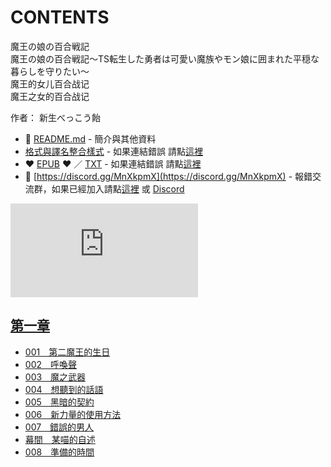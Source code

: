 # CONTENTS

魔王の娘の百合戦記  
魔王の娘の百合戦記〜TS転生した勇者は可愛い魔族やモン娘に囲まれた平穏な暮らしを守りたい～  
魔王的女儿百合战记  
魔王之女的百合战记  

作者： 新生べっこう飴  



- :closed_book: [README.md](README.md) - 簡介與其他資料
- [格式與譯名整合樣式](https://github.com/bluelovers/node-novel/blob/master/lib/locales/%E9%AD%94%E7%8E%8B%E3%81%AE%E5%A8%98%E3%81%AE%E7%99%BE%E5%90%88%E6%88%A6%E8%A8%98.ts) - 如果連結錯誤 請點[這裡](https://github.com/bluelovers/node-novel/blob/master/lib/locales/)
-  :heart: [EPUB](https://gitlab.com/demonovel/epub-txt/blob/master/girl/%E9%AD%94%E7%8E%8B%E3%81%AE%E5%A8%98%E3%81%AE%E7%99%BE%E5%90%88%E6%88%A6%E8%A8%98.epub) :heart:  ／ [TXT](https://gitlab.com/demonovel/epub-txt/blob/master/girl/out/%E9%AD%94%E7%8E%8B%E3%81%AE%E5%A8%98%E3%81%AE%E7%99%BE%E5%90%88%E6%88%A6%E8%A8%98.out.txt) - 如果連結錯誤 請點[這裡](https://gitlab.com/demonovel/epub-txt/blob/master/girl/)
- :mega: [https://discord.gg/MnXkpmX](https://discord.gg/MnXkpmX) - 報錯交流群，如果已經加入請點[這裡](https://discordapp.com/channels/467794087769014273/467794088285175809) 或 [Discord](https://discordapp.com/channels/@me)


![導航目錄](https://chart.apis.google.com/chart?cht=qr&chs=150x150&chl=https://gitlab.com/novel-group/txt-source/blob/master/girl/魔王の娘の百合戦記/導航目錄.md "導航目錄")




## [第一章](00000_%E7%AC%AC%E4%B8%80%E7%AB%A0)

- [001　第二魔王的生日](00000_%E7%AC%AC%E4%B8%80%E7%AB%A0/00010_001%E3%80%80%E7%AC%AC%E4%BA%8C%E9%AD%94%E7%8E%8B%E7%9A%84%E7%94%9F%E6%97%A5.txt)
- [002　呼喚聲](00000_%E7%AC%AC%E4%B8%80%E7%AB%A0/00020_002%E3%80%80%E5%91%BC%E5%96%9A%E8%81%B2.txt)
- [003　魔之武器](00000_%E7%AC%AC%E4%B8%80%E7%AB%A0/00030_003%E3%80%80%E9%AD%94%E4%B9%8B%E6%AD%A6%E5%99%A8.txt)
- [004　想聽到的話語](00000_%E7%AC%AC%E4%B8%80%E7%AB%A0/00040_004%E3%80%80%E6%83%B3%E8%81%BD%E5%88%B0%E7%9A%84%E8%A9%B1%E8%AA%9E.txt)
- [005　黑暗的契約](00000_%E7%AC%AC%E4%B8%80%E7%AB%A0/00050_005%E3%80%80%E9%BB%91%E6%9A%97%E7%9A%84%E5%A5%91%E7%B4%84.txt)
- [006　新力量的使用方法](00000_%E7%AC%AC%E4%B8%80%E7%AB%A0/00060_006%E3%80%80%E6%96%B0%E5%8A%9B%E9%87%8F%E7%9A%84%E4%BD%BF%E7%94%A8%E6%96%B9%E6%B3%95.txt)
- [007　錯誤的男人](00000_%E7%AC%AC%E4%B8%80%E7%AB%A0/00070_007%E3%80%80%E9%8C%AF%E8%AA%A4%E7%9A%84%E7%94%B7%E4%BA%BA.txt)
- [幕間　某喵的自述](00000_%E7%AC%AC%E4%B8%80%E7%AB%A0/00080_%E5%B9%95%E9%96%93%E3%80%80%E6%9F%90%E5%96%B5%E7%9A%84%E8%87%AA%E8%BF%B0.txt)
- [008　準備的時間](00000_%E7%AC%AC%E4%B8%80%E7%AB%A0/00090_008%E3%80%80%E6%BA%96%E5%82%99%E7%9A%84%E6%99%82%E9%96%93.txt)

